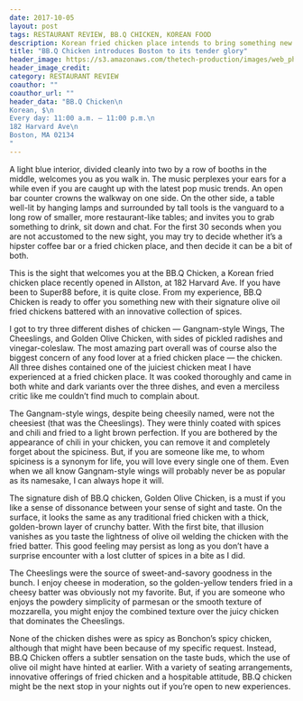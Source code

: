 ```yaml
---
date: 2017-10-05
layout: post
tags: RESTAURANT REVIEW, BB.Q CHICKEN, KOREAN FOOD
description: Korean fried chicken place intends to bring something new to your plate
title: "BB.Q Chicken introduces Boston to its tender glory"
header_image: https://s3.amazonaws.com/thetech-production/images/web_photos/web/8259_nshafiul-bbq-chicken.png?1506900630
header_image_credit:  
category: RESTAURANT REVIEW
coauthor: ""
coauthor_url: ""
header_data: "BB.Q Chicken\n
Korean, $\n
Every day: 11:00 a.m. – 11:00 p.m.\n
182 Harvard Ave\n
Boston, MA 02134
"
---
```


A light blue interior, divided cleanly into two by a row of booths in the middle, welcomes you as you walk in. The music perplexes your ears for a while even if you are caught up with the latest pop music trends. An open bar counter crowns the walkway on one side.<!--break--> On the other side, a table well-lit by hanging lamps and surrounded by tall tools is the vanguard to a long row of smaller, more restaurant-like tables; and invites you to grab something to drink, sit down and chat. For the first 30 seconds when you are not accustomed to the new sight, you may try to decide whether it’s a hipster coffee bar or a fried chicken place, and then decide it can be a bit of both.

This is the sight that welcomes you at the BB.Q Chicken, a Korean fried chicken place recently opened in Allston, at 182 Harvard Ave. If you have been to Super88 before, it is quite close. From my experience, BB.Q Chicken is ready to offer you something new with their signature olive oil fried chickens battered with an innovative collection of spices.

I got to try three different dishes of chicken — Gangnam-style Wings, The Cheeslings, and Golden Olive Chicken, with sides of pickled radishes and vinegar-coleslaw. The most amazing part overall was of course also the biggest concern of any food lover at a fried chicken place — the chicken. All three dishes contained one of the juiciest chicken meat I have experienced at a fried chicken place. It was cooked thoroughly and came in both white and dark variants over the three dishes, and even a merciless critic like me couldn’t find much to complain about.

The Gangnam-style wings, despite being cheesily named, were not the cheesiest (that was the Cheeslings). They were thinly coated with spices and chili and fried to a light brown perfection. If you are bothered by the appearance of chili in your chicken, you can remove it and completely forget about the spiciness. But, if you are someone like me, to whom spiciness is a synonym for life, you will love every single one of them. Even when we all know Gangnam-style wings will probably never be as popular as its namesake, I can always hope it will.

The signature dish of BB.Q chicken, Golden Olive Chicken, is a must if you like a sense of dissonance between your sense of sight and taste. On the surface, it looks the same as any traditional fried chicken with a thick, golden-brown layer of crunchy batter. With the first bite, that illusion vanishes as you taste the lightness of olive oil welding the chicken with the fried batter. This good feeling may persist as long as you don’t have a surprise encounter with a lost clutter of spices in a bite as I did.

The Cheeslings were the source of sweet-and-savory goodness in the bunch. I enjoy cheese in moderation, so the golden-yellow tenders fried in a cheesy batter was obviously not my favorite. But, if you are someone who enjoys the powdery simplicity of parmesan or the smooth texture of mozzarella, you might enjoy the combined texture over the juicy chicken that dominates the Cheeslings.

None of the chicken dishes were as spicy as Bonchon’s spicy chicken, although that might have been because of my specific request. Instead, BB.Q Chicken offers a subtler sensation on the taste buds, which the use of olive oil might have hinted at earlier. With a variety of seating arrangements, innovative offerings of fried chicken and a hospitable attitude, BB.Q chicken might be the next stop in your nights out if you’re open to new experiences.